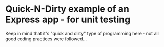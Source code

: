 # Quick-N-Dirty example of an Express app - for unit testing

Keep in mind that it's "quick and dirty" type of programming here - not all good coding practices were followed...

